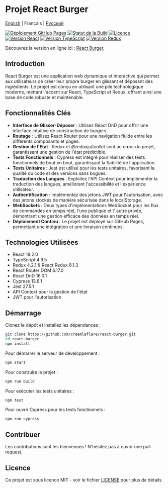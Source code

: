 # Projet React Burger

[English](README.md) | Français | [Русский](README.ru.md)

[![Déploiement GitHub Pages](https://img.shields.io/badge/deploy-GitHub%20Pages-green.svg)](https://antonkazachenko.github.io/react-burger)
[![Statut de la Build](https://img.shields.io/badge/build-passing-brightgreen.svg)](https://antonkazachenko.github.io/react-burger)
[![Licence](https://img.shields.io/badge/license-MIT-blue.svg)](LICENSE)
[![Version React](https://img.shields.io/badge/react-18.2.0-blue.svg)](https://reactjs.org/)
[![Version TypeScript](https://img.shields.io/badge/typescript-4.9.5-blue.svg)](https://www.typescriptlang.org/)
[![Version Redux](https://img.shields.io/badge/redux-4.2.1-blue.svg)](https://redux.js.org/)

Découvrez la version en ligne ici : [React Burger](https://antonkazachenko.github.io/react-burger).

## Introduction

React Burger est une application web dynamique et interactive qui permet aux utilisateurs de créer leur propre burger en
glissant et déposant des ingrédients. Le projet est conçu en utilisant une pile technologique moderne, mettant l'accent
sur React, TypeScript et Redux, offrant ainsi une base de code robuste et maintenable.

## Fonctionnalités Clés

- **Interface de Glisser-Déposer** : Utilisez React DnD pour offrir une interface intuitive de construction de burgers.
- **Routage** : Utilisez React Router pour une navigation fluide entre les différents composants et pages.
- **Gestion de l'État** : Redux et @reduxjs/toolkit sont au cœur du projet, garantissant une gestion de l'état
  prédictible.
- **Tests Fonctionnels** : Cypress est intégré pour réaliser des tests fonctionnels de bout en bout, garantissant la
  fiabilité de l'application.
- **Tests Unitaires** : Jest est utilisé pour les tests unitaires, favorisant la qualité du code et des versions sans
  bogues.
- **Traduction des Langues** : Exploitez l'API Context pour implémenter la traduction des langues, améliorant
  l'accessibilité et l'expérience utilisateur.
- **Authentification** : Implémentez des jetons JWT pour l'autorisation, avec des jetons stockés de manière sécurisée
  dans le localStorage.
- **WebSockets** : Deux types d'implémentations WebSocket pour les flux de commandes en temps réel, l'une publique et l'
  autre privée, démontrant une gestion efficace des données en temps réel.
- **Déploiement Continu** : Le projet est déployé sur GitHub Pages, permettant une intégration et une livraison
  continues.

## Technologies Utilisées

- React 18.2.0
- TypeScript 4.9.5
- Redux 4.2.1 & React Redux 8.1.3
- React Router DOM 6.17.0
- React DnD 16.0.1
- Cypress 13.6.1
- Jest 27.5.1
- API Context pour la gestion de l'état
- JWT pour l'autorisation

## Démarrage

Clonez le dépôt et installez les dépendances :

```bash
git clone https://github.com/creamlaflare/react-burger.git
cd react-burger
npm install
```

Pour démarrer le serveur de développement :
    
```bash
npm start
```

Pour construire le projet :
      
```bash
npm run build
```

Pour exécuter les tests unitaires :

```bash
npm test
```

Pour ouvrir Cypress pour les tests fonctionnels :
    
```bash 
npm run cypress
```

## Contribuer
Les contributions sont les bienvenues ! N'hésitez pas à ouvrir une pull request.

## Licence
Ce projet est sous licence MIT - voir le fichier [LICENSE](LICENSE) pour plus de détails.
